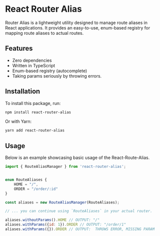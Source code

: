 # React Router Alias

Router Alias is a lightweight utility designed to manage route aliases in React applications. It provides an easy-to-use, enum-based registry for mapping route aliases to actual routes.

## Features

- Zero dependencies
- Written in TypeScript
- Enum-based registry (autocomplete)
- Taking params seriously by throwing errors.

## Installation

To install this package, run:

```bash
npm install react-router-alias
```

Or with Yarn:

```bash
yarn add react-router-alias
```

## Usage

Below is an example showcasing basic usage of the React-Route-Alias.

```javascript
import { RouteAliasManager } from 'react-router-alias';


enum RouteAliases {
    HOME = "/",
    ORDER = "/order/:id"
}

const aliases = new RouteAliasManager(RouteAliases);

// ... you can continue using `RouteAliases` in your actual router.

aliases.withoutParams().HOME // OUTPUT: "/"
aliases.withParams({id: 1}).ORDER // OUTPUT: "/order/1"
aliases.withParams({}).ORDER // OUTPUT:  THROWS ERROR, MISSING PARAM

```